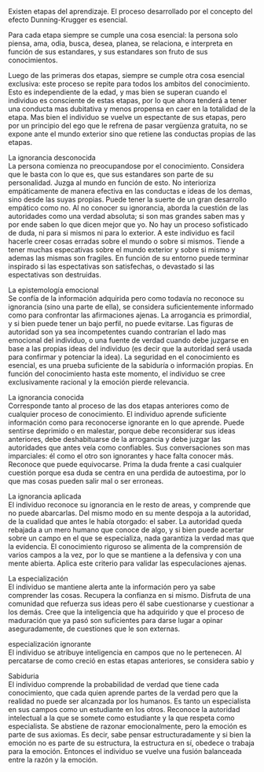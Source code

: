Existen etapas del aprendizaje. El proceso desarrollado por el concepto del efecto Dunning-Krugger es esencial.  
  
  
Para cada etapa siempre se cumple una cosa esencial: la persona solo piensa, ama, odia, busca, desea, planea, se relaciona, e interpreta en función de sus estandares, y sus estandares son fruto de sus conocimientos.  
  
Luego de las primeras dos etapas, siempre se cumple otra cosa esencial exclusiva: este proceso se repite para todos los ambitos del conocimiento. Esto es independiente de la edad, y mas bien se superan cuando el individuo es consciente de estas etapas, por lo que ahora tenderá a tener una conducta mas dubitativa y menos propensa en caer en la totalidad de la etapa. Mas bien el individuo se vuelve un espectante de sus etapas, pero por un principio del ego que le refrena de pasar vergüenza gratuita, no se expone ante el mundo exterior sino que retiene las conductas propias de las etapas.  
  
La ignorancia desconocida  
La persona comienza no preocupandose por el conocimiento. Considera que le basta con lo que es, que sus estandares son parte de su personalidad. Juzga al mundo en función de esto. No interioriza empáticamente de manera efectiva en las conductas e ideas de los demas, sino desde las suyas propias. Puede tener la suerte de un gran desarrollo empático como no. Al no conocer su ignorancia, aborda la cuestión de las autoridades como una verdad absoluta; si son mas grandes saben mas y por ende saben lo que dicen mejor que yo. No hay un proceso sofisticado de duda, ni para si mismos ni para lo exterior. A este individuo es facil hacerle creer cosas erradas sobre el mundo o sobre si mismos. Tiende a tener muchas especativas sobre el mundo exterior y sobre si mismo y ademas las mismas son fragiles. En función de su entorno puede terminar inspirado si las espectativas son satisfechas, o devastado si las espectativas son destruidas.  
  
La epistemología emocional  
Se confía de la información adquirida pero como todavía no reconoce su ignorancia (sino una parte de ella), se considera suficientemente informado como para confrontar las afirmaciones ajenas. La arrogancia es primordial, y si bien puede tener un bajo perfil, no puede evitarse. Las figuras de autoridad son ya sea incompetentes cuando contrarían el lado mas emocional del individuo, o una fuente de verdad cuando debe juzgarse en base a las propias ideas del individuo (es decir que la autoridad será usada para confirmar y potenciar la idea). La seguridad en el conocimiento es esencial, es una prueba suficiente de la sabiduría o información propias. En función del conocimiento hasta este momento, el individuo se cree exclusivamente racional y la emoción pierde relevancia.  
  
La ignorancia conocida  
Corresponde tanto al proceso de las dos etapas anteriores como de cualquier proceso de conocimiento. El individuo aprende suficiente información como para reconocerse ignorante en lo que aprende. Puede sentirse deprimido o en malestar, porque debe reconsiderar sus ideas anteriores, debe deshabituarse de la arrogancia y debe juzgar las autoridades que antes veía como confiables. Sus conversaciones son mas imparciales: él como el otro son ignorantes y hace falta conocer más. Reconoce que puede equivocarse. Prima la duda frente a casi cualquier cuestión porque esa duda se centra en una perdida de autoestima, por lo que mas cosas pueden salir mal o ser erroneas.  
  
La ignorancia aplicada  
El individuo reconoce su ignorancia en le resto de areas, y comprende que no puede abarcarlas. Del mismo modo en su mente despoja a la autoridad, de la cualidad que antes le había otorgado: el saber. La autoridad queda rebajada a un mero humano que conoce de algo, y si bien puede acertar sobre un campo en el que se especializa, nada garantiza la verdad mas que la evidencia. El conocimiento riguroso se alimenta de la comprensión de varios campos a la vez, por lo que se mantiene a la defensiva y con una mente abierta. Aplica este criterio para validar las especulaciones ajenas.  
  
La especialización  
El individuo se mantiene alerta ante la información pero ya sabe comprender las cosas. Recupera la confianza en si mismo. Disfruta de una comunidad que refuerza sus ideas pero él sabe cuestionarse y cuestionar a los demás. Cree que la inteligencia que ha adquirido y que el proceso de maduración que ya pasó son suficientes para darse lugar a opinar aseguradamente, de cuestiones que le son externas.  
  
especialización ignorante  
El individuo se atribuye inteligencia en campos que no le pertenecen. Al percatarse de como creció en estas etapas anteriores, se considera sabio y  
  
Sabiduria  
El individuo comprende la probabilidad de verdad que tiene cada conocimiento, que cada quien aprende partes de la verdad pero que la realidad no puede ser alcanzada por los humanos. Es tanto un especialista en sus campos como un estudiante en los otros. Reconoce la autoridad intelectual a la que se somete como estudiante y la que respeta como especialista. Se abstiene de razonar emocionalmente, pero la emoción es parte de sus axiomas. Es decir, sabe pensar estructuradamente y si bien la emoción no es parte de su estructura, la estructura en sí, obedece o trabaja para la emoción. Entonces el individuo se vuelve una fusión balanceada entre la razón y la emoción.